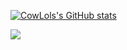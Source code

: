 [![CowLols's GitHub stats](https://github-readme-stats.vercel.app/api?username=cowlols)](https://github.com/cowlols/github-readme-stats)

<img src="https://github-readme-stats.vercel.app/api/top-langs?username=cowlols"/>
 

